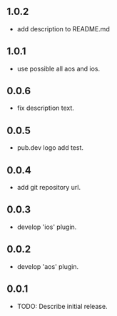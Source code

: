 ## 1.0.2
* add description to README.md

## 1.0.1
* use possible all aos and ios.

## 0.0.6
* fix description text.

## 0.0.5
* pub.dev logo add test.

## 0.0.4
* add git repository url.

## 0.0.3
* develop 'ios' plugin.

## 0.0.2
* develop 'aos' plugin.

## 0.0.1

* TODO: Describe initial release.
